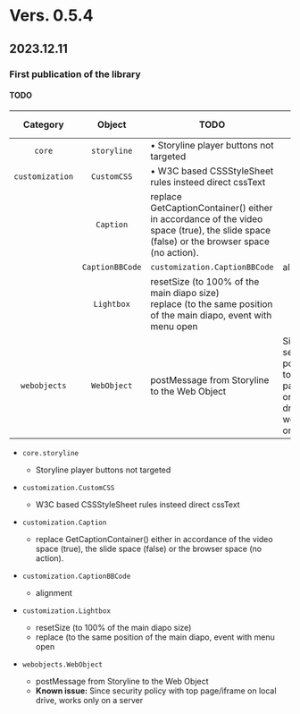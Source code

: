 # Vers. 0.5.4
## 2023.12.11
### **First publication of the library**
#### TODO



| Category | Object | TODO | **Known issue:**  |
| :----: | :----: | ------ | ------ |
| `core` | `storyline` | • Storyline player buttons not targeted   |
| `customization` | `CustomCSS` | • W3C based CSSStyleSheet rules insteed direct cssText | |
| | `Caption` | replace GetCaptionContainer() either in accordance of the video space (true), the slide space (false) or the browser space (no action). | |
| | `CaptionBBCode`| `customization.CaptionBBCode` | alignment | |
| | `Lightbox` | resetSize (to 100% of the main diapo size)<br>replace (to the same position of the main diapo, event with menu open | |
| `webobjects` | `WebObject` | postMessage from Storyline to the Web Object | Since security policy with top page/iframe on local drive, works only on a server |



- `core.storyline`
  -   Storyline player buttons not targeted  
  
- `customization.CustomCSS`
  - W3C based CSSStyleSheet rules insteed direct cssText
 
- `customization.Caption`
  - replace GetCaptionContainer() either in accordance of the video space (true), the slide space (false) or the browser space (no action).

-  `customization.CaptionBBCode`
    -   alignment

-  `customization.Lightbox`
    -   resetSize (to 100% of the main diapo size)
    -   replace (to the same position of the main diapo, event with menu open
      
- `webobjects.WebObject` 
    -   postMessage from Storyline to the Web Object
    -   **Known issue:** Since security policy with top page/iframe on local drive, works only on a server
